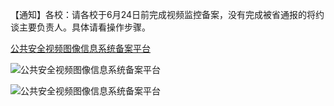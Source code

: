 【通知】各校：请各校于6月24日前完成视频监控备案，没有完成被省通报的将约谈主要负责人。具体请看操作步骤。

[公共安全视频图像信息系统备案平台](https://psvs.mps.gov.cn/)

![公共安全视频图像信息系统备案平台](/assets/file/2025/06/2025062504.webp)

![公共安全视频图像信息系统备案平台](/assets/file/2025/06/公共安全视频图像信息系统备案平台.webp)